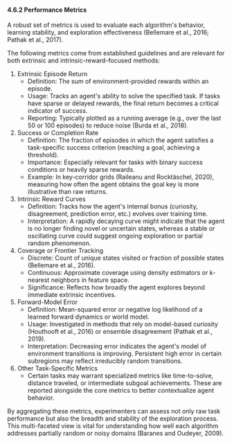 #### 4.6.2 Performance Metrics

A robust set of metrics is used to evaluate each algorithm's behavior, learning stability, and exploration effectiveness (Bellemare et al., 2016; Pathak et al., 2017).

The following metrics come from established guidelines and are relevant for both extrinsic and intrinsic-reward-focused methods:
1. Extrinsic Episode Return
   - Definition: The sum of environment-provided rewards within an episode.
   - Usage: Tracks an agent's ability to solve the specified task. If tasks have sparse or delayed rewards, the final return becomes a critical indicator of success.
   - Reporting: Typically plotted as a running average (e.g., over the last 50 or 100 episodes) to reduce noise (Burda et al., 2018).
2. Success or Completion Rate
   - Definition: The fraction of episodes in which the agent satisfies a task-specific success criterion (reaching a goal, achieving a threshold).
   - Importance: Especially relevant for tasks with binary success conditions or heavily sparse rewards.
   - Example: In key-corridor grids (Raileanu and Rocktäschel, 2020), measuring how often the agent obtains the goal key is more illustrative than raw returns.
3. Intrinsic Reward Curves
   - Definition: Tracks how the agent's internal bonus (curiosity, disagreement, prediction error, etc.) evolves over training time.
   - Interpretation: A rapidly decaying curve might indicate that the agent is no longer finding novel or uncertain states, whereas a stable or oscillating curve could suggest ongoing exploration or partial random phenomenon.
4. Coverage or Frontier Tracking
   - Discrete: Count of unique states visited or fraction of possible states (Bellemare et al., 2016).
   - Continuous: Approximate coverage using density estimators or k-nearest neighbors in feature space.
   - Significance: Reflects how broadly the agent explores beyond immediate extrinsic incentives.
5. Forward-Model Error
   - Definition: Mean-squared error or negative log likelihood of a learned forward dynamics or world model.
   - Usage: Investigated in methods that rely on model-based curiosity (Houthooft et al., 2016) or ensemble disagreement (Pathak et al., 2019).
   - Interpretation: Decreasing error indicates the agent's model of environment transitions is improving. Persistent high error in certain subregions may reflect irreducibly random transitions.
6. Other Task-Specific Metrics
   - Certain tasks may warrant specialized metrics like time-to-solve, distance traveled, or intermediate subgoal achievements. These are reported alongside the core metrics to better contextualize agent behavior.

By aggregating these metrics, experimenters can assess not only raw task performance but also the breadth and stability of the exploration process. This multi-faceted view is vital for understanding how well each algorithm addresses partially random or noisy domains (Baranes and Oudeyer, 2009).
